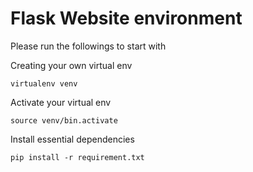 # Flask Website environment

Please run the followings to start with

Creating your own virtual env
```
virtualenv venv
```
Activate your virtual env
```
source venv/bin.activate
```
Install essential dependencies
```
pip install -r requirement.txt
```